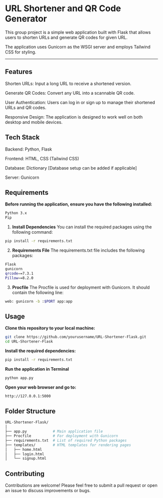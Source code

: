 # **URL Shortener and QR Code Generator**

This group project is a simple web application built with Flask that allows users to shorten URLs and generate QR codes for given URL.

The application uses Gunicorn as the WSGI server and employs Tailwind CSS for styling.


---

## **Features**

Shorten URLs: Input a long URL to receive a shortened version.

Generate QR Codes: Convert any URL into a scannable QR code.

User Authentication: Users can log in or sign up to manage their shortened URLs and QR codes.

Responsive Design: The application is designed to work well on both desktop and mobile devices.



## **Tech Stack**

Backend: Python, Flask

Frontend: HTML, CSS (Tailwind CSS)

Database: Dictionary [Database setup can be added if applicable]

Server: Gunicorn

## **Requirements**

**Before running the application, ensure you have the following installed:**
```bash
Python 3.x
Pip
```

1. **Install Dependencies**
You can install the required packages using the following command:

```bash
pip install -r requirements.txt
```

2. **Requirements File**
The requirements.txt file includes the following packages:

```bash
Flask
gunicorn
qrcode==7.3.1
Pillow==8.2.0
```

3. **Procfile**
The Procfile is used for deployment with Gunicorn. It should contain the following line:

```bash
web: gunicorn -b :$PORT app:app
```

## **Usage**

**Clone this repository to your local machine:**
```bash
git clone https://github.com/yourusername/URL-Shortener-Flask.git
cd URL-Shortener-Flask
```

**Install the required dependencies:**
```bash
pip install -r requirements.txt
```

**Run the application in Terminal**
```bash
python app.py
```

**Open your web browser and go to:**
```bash
http://127.0.0.1:5000
```

## **Folder Structure**
```bash
URL-Shortener-Flask/
│
├── app.py            # Main application file
├── Procfile          # For deployment with Gunicorn
├── requirements.txt  # List of required Python packages
├── templates/        # HTML templates for rendering pages
│   ├── home.html
│   ├── login.html
│   └── signup.html
```

## **Contributing**

Contributions are welcome! Please feel free to submit a pull request or open an issue to discuss improvements or bugs.
